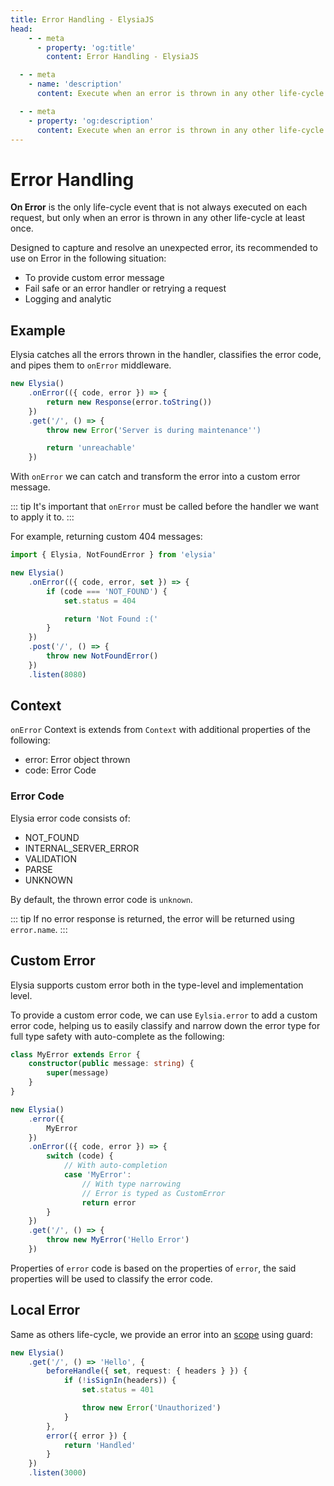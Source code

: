 ```yaml
---
title: Error Handling - ElysiaJS
head:
    - - meta
      - property: 'og:title'
        content: Error Handling - ElysiaJS

  - - meta
    - name: 'description'
      content: Execute when an error is thrown in any other life-cycle at least once. Designed to capture and resolve an unexpected error, it's recommended to use on Error in the following situation. To provide custom error message. Fail safe or an error handler or retrying a request. Logging and analytics.

  - - meta
    - property: 'og:description'
      content: Execute when an error is thrown in any other life-cycle at least once. Designed to capture and resolve an unexpected error, it's recommended to use on Error in the following situation. To provide custom error message. Fail safe or an error handler or retrying a request. Logging and analytics.
---
```


# Error Handling

**On Error** is the only life-cycle event that is not always executed on each request, but only when an error is thrown in any other life-cycle at least once.

Designed to capture and resolve an unexpected error, its recommended to use on Error in the following situation:

-   To provide custom error message
-   Fail safe or an error handler or retrying a request
-   Logging and analytic

## Example

Elysia catches all the errors thrown in the handler, classifies the error code, and pipes them to `onError` middleware.

```typescript
new Elysia()
    .onError(({ code, error }) => {
        return new Response(error.toString())
    })
    .get('/', () => {
        throw new Error('Server is during maintenance'')

        return 'unreachable'
    })
```

With `onError` we can catch and transform the error into a custom error message.

::: tip
It's important that `onError` must be called before the handler we want to apply it to.
:::

For example, returning custom 404 messages:

```typescript
import { Elysia, NotFoundError } from 'elysia'

new Elysia()
    .onError(({ code, error, set }) => {
        if (code === 'NOT_FOUND') {
            set.status = 404

            return 'Not Found :('
        }
    })
    .post('/', () => {
        throw new NotFoundError()
    })
    .listen(8080)
```

## Context

`onError` Context is extends from `Context` with additional properties of the following:

-   error: Error object thrown
-   code: Error Code

### Error Code

Elysia error code consists of:

-   NOT_FOUND
-   INTERNAL_SERVER_ERROR
-   VALIDATION
-   PARSE
-   UNKNOWN

By default, the thrown error code is `unknown`.

::: tip
If no error response is returned, the error will be returned using `error.name`.
:::

## Custom Error

Elysia supports custom error both in the type-level and implementation level.

To provide a custom error code, we can use `Eylsia.error` to add a custom error code, helping us to easily classify and narrow down the error type for full type safety with auto-complete as the following:

```typescript
class MyError extends Error {
    constructor(public message: string) {
        super(message)
    }
}

new Elysia()
    .error({
        MyError
    })
    .onError(({ code, error }) => {
        switch (code) {
            // With auto-completion
            case 'MyError':
                // With type narrowing
                // Error is typed as CustomError
                return error
        }
    })
    .get('/', () => {
        throw new MyError('Hello Error')
    })
```

Properties of `error` code is based on the properties of `error`, the said properties will be used to classify the error code.

## Local Error

Same as others life-cycle, we provide an error into an [scope](/essential/scope) using guard:

```typescript
new Elysia()
    .get('/', () => 'Hello', {
        beforeHandle({ set, request: { headers } }) {
            if (!isSignIn(headers)) {
                set.status = 401

                throw new Error('Unauthorized')
            }
        },
        error({ error }) {
            return 'Handled'
        }
    })
    .listen(3000)
```

